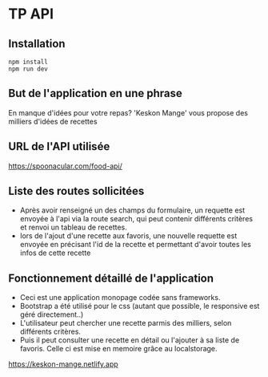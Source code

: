 # TP API

## Installation

```
npm install
npm run dev
```

## But de l'application en une phrase

En manque d'idées pour votre repas? 'Keskon Mange' vous propose des milliers d'idées de recettes

## URL de l'API utilisée

https://spoonacular.com/food-api/

## Liste des routes sollicitées

- Après avoir renseigné un des champs du formulaire, un requette est envoyée à l'api via la route search, qui peut contenir différents critères et renvoi un tableau de recettes.
- lors de l'ajout d'une recette aux favoris, une nouvelle requette est envoyée en précisant l'id de la recette et permettant d'avoir toutes les infos de cette recette

## Fonctionnement détaillé de l'application

- Ceci est une application monopage codée sans frameworks.
- Bootstrap a été utilisé pour le css (autant que possible, le responsive est géré directement..)
- L'utilisateur peut chercher une recette parmis des milliers, selon différents critères.
- Puis il peut consulter une recette en détail ou l'ajouter à sa liste de favoris. Celle ci est mise en memoire grâce au localstorage.

https://keskon-mange.netlify.app

